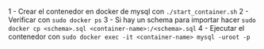 1 - Crear el contenedor en docker de mysql con `./start_container.sh`
2 - Verificar con `sudo docker ps`
3 - Si hay un schema para importar hacer `sudo docker cp <schema>.sql <container-name>:/<schema>.sql`
4 - Ejecutar el contenedor con `sudo docker exec -it <container-name> mysql -uroot -p`

